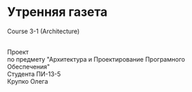 # Утренняя газета
Course 3-1 (Architecture)<br><br>

Проект<br>
по предмету "Архитектура и Проектирование Програмного Обеспечения"<br>
Студента ПИ-13-5<br>
Крупко Олега
